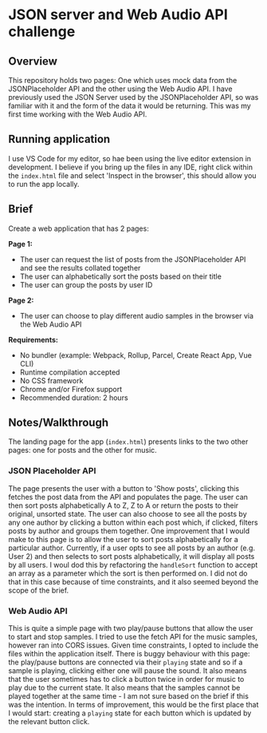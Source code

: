 # JSON server and Web Audio API challenge

## Overview

This repository holds two pages: One which uses mock data from the JSONPlaceholder API and the other using the Web Audio API. I have previously used the JSON Server used by the JSONPlaceholder API, so was familiar with it and the form of the data it would be returning. This was my first time working with the Web Audio API.

## Running application

I use VS Code for my editor, so hae been using the live editor extension in development. I believe if you bring up the files in any IDE, right click within the `index.html` file and select 'Inspect in the browser', this should allow you to run the app locally.

## Brief

Create a web application that has 2 pages:

**Page 1:**
* The user can request the list of posts from the JSONPlaceholder API and see the
results collated together
* The user can alphabetically sort the posts based on their title
* The user can group the posts by user ID


**Page 2:**
* The user can choose to play different audio samples in the browser via the Web
Audio API

**Requirements:**
* No bundler (example: Webpack, Rollup, Parcel, Create React App, Vue CLI)
* Runtime compilation accepted
* No CSS framework
* Chrome and/or Firefox support
* Recommended duration: 2 hours

## Notes/Walkthrough

The landing page for the app (`index.html`) presents links to the two other pages: one for posts and the other for music.

### JSON Placeholder API

The page presents the user with a button to 'Show posts', clicking this fetches the post data from the API and populates the page. The user can then sort posts alphabetically A to Z, Z to A or return the posts to their original, unsorted state. The user can also choose to see all the posts by any one author by clicking a button within each post which, if clicked, filters posts by author and groups them together. One improvement that I would make to this page is to allow the user to sort posts alphabetically for a particular author. Currently, if a user opts to see all posts by an author (e.g. User 2) and then selects to sort posts alphabetically, it will display all posts by all users. I woul dod this by refactoring the `handleSort` function to accept an array as a parameter which the sort is then performed on. I did not do that in this case because of time constraints, and it also seemed beyond the scope of the brief.

### Web Audio API

This is quite a simple page with two play/pause buttons that allow the user to start and stop samples. I tried to use the fetch API for the music samples, however ran into CORS issues. Given time constraints, I opted to include the files within the application itself. There is buggy behaviour with this page: the play/pause buttons are connected via their `playing` state and so if a sample is playing, clicking either one will pause the sound. It also means that the user sometimes has to click a button twice in order for music to play due to the current state. It also means that the samples cannot be played together at the same time - I am not sure based on the brief if this was the intention. In terms of improvement, this would be the first place that I would start: creating a `playing` state for each button which is updated by the relevant button click.